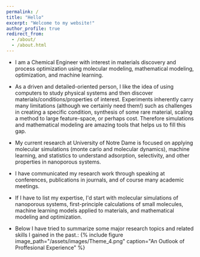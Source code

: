 ```yaml
---
permalink: /
title: "Hello"
excerpt: "Welcome to my website!"
author_profile: true
redirect_from: 
  - /about/
  - /about.html
---
```

* I am a Chemical Engineer with interest in materials discovery and process optimization using molecular modeling, mathematical modeling, optimization, and machine learning. 

* As a driven and detailed-oriented person, I like the idea of using computers to study physical systems and then discover materials/conditions/properties of interest. Experiments inherently carry many limitations (although we certainly need them!) such as challenges in creating a specific condition, synthesis of some rare material, scaling a method to large feature-space, or perhaps cost. Therefore simulations and mathematical modeling are amazing tools that helps us to fill this gap.

* My current research at University of Notre Dame is focused on applying molecular simulations (monte carlo and molecular dynamics), machine learning, and statistics to understand adsorption, selectivity, and other properties in nanoporous systems.

* I have communicated my research work through speaking at conferences, publications in journals, and of course many academic meetings.

* If I have to list my expertise, I'd start with molecular simulations of nanoporous systems, first-principle calculations of small molecules, machine learning models applied to materials, and mathematical modeling and optimization.

* Below I have tried to summarize some major research topics and related skills I gained in the past.:
 {% include figure image_path="/assets/images/Theme_4.png" caption="An Outlook of Proffesional Experience" %}

